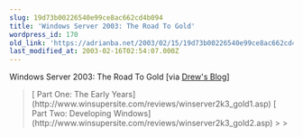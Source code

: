 ```yaml
---
slug: 19d73b00226540e99ce8ac662cd4b094
title: 'Windows Server 2003: The Road To Gold'
wordpress_id: 170
old_link: 'https://adrianba.net/2003/02/15/19d73b00226540e99ce8ac662cd4b094/'
last_modified_at: 2003-02-16T02:54:07.000Z
---
```


Windows Server 2003: The Road To Gold [via
[Drew's Blog](http://dotnetweblogs.com/dmarsh/)]

<blockquote>[
Part One: The Early Years](http://www.winsupersite.com/reviews/winserver2k3_gold1.asp)  
[
Part Two: Developing Windows](http://www.winsupersite.com/reviews/winserver2k3_gold2.asp)
> 
> </blockquote>
